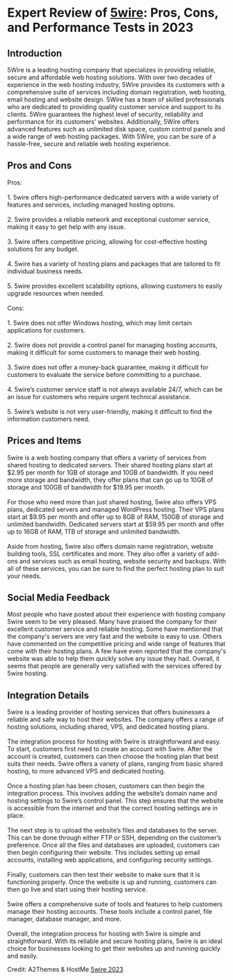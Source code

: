 <h1>Expert Review of <a href="https://a2themes.com/5wire-reviews">5wire</a>: Pros, Cons, and Performance Tests in 2023</h1>
<h2>Introduction</h2>
5Wire is a leading hosting company that specializes in providing reliable, secure and affordable web hosting solutions. With over two decades of experience in the web hosting industry, 5Wire provides its customers with a comprehensive suite of services including domain registration, web hosting, email hosting and website design. 5Wire has a team of skilled professionals who are dedicated to providing quality customer service and support to its clients. 5Wire guarantees the highest level of security, reliability and performance for its customers’ websites. Additionally, 5Wire offers advanced features such as unlimited disk space, custom control panels and a wide range of web hosting packages. With 5Wire, you can be sure of a hassle-free, secure and reliable web hosting experience.
<h2>Pros and Cons</h2>
Pros:<br><br>1. 5wire offers high-performance dedicated servers with a wide variety of features and services, including managed hosting options.<br><br>2. 5wire provides a reliable network and exceptional customer service, making it easy to get help with any issue.<br><br>3. 5wire offers competitive pricing, allowing for cost-effective hosting solutions for any budget.<br><br>4. 5wire has a variety of hosting plans and packages that are tailored to fit individual business needs.<br><br>5. 5wire provides excellent scalability options, allowing customers to easily upgrade resources when needed.<br><br>Cons:<br><br>1. 5wire does not offer Windows hosting, which may limit certain applications for customers.<br><br>2. 5wire does not provide a control panel for managing hosting accounts, making it difficult for some customers to manage their web hosting.<br><br>3. 5wire does not offer a money-back guarantee, making it difficult for customers to evaluate the service before committing to a purchase.<br><br>4. 5wire’s customer service staff is not always available 24/7, which can be an issue for customers who require urgent technical assistance.<br><br>5. 5wire’s website is not very user-friendly, making it difficult to find the information customers need.
<h2>Prices and Items</h2>
5wire is a web hosting company that offers a variety of services from shared hosting to dedicated servers. Their shared hosting plans start at $2.95 per month for 1GB of storage and 10GB of bandwidth. If you need more storage and bandwidth, they offer plans that can go up to 10GB of storage and 100GB of bandwidth for $19.95 per month.<br><br>For those who need more than just shared hosting, 5wire also offers VPS plans, dedicated servers and managed WordPress hosting. Their VPS plans start at $9.95 per month and offer up to 8GB of RAM, 150GB of storage and unlimited bandwidth. Dedicated servers start at $59.95 per month and offer up to 16GB of RAM, 1TB of storage and unlimited bandwidth.<br><br>Aside from hosting, 5wire also offers domain name registration, website building tools, SSL certificates and more. They also offer a variety of add-ons and services such as email hosting, website security and backups. With all of these services, you can be sure to find the perfect hosting plan to suit your needs.
<h2>Social Media Feedback</h2>
Most people who have posted about their experience with hosting company 5wire seem to be very pleased. Many have praised the company for their excellent customer service and reliable hosting. Some have mentioned that the company's servers are very fast and the website is easy to use. Others have commented on the competitive pricing and wide range of features that come with their hosting plans. A few have even reported that the company's website was able to help them quickly solve any issue they had. Overall, it seems that people are generally very satisfied with the services offered by 5wire hosting.
<h2>Integration Details</h2>
5wire is a leading provider of hosting services that offers businesses a reliable and safe way to host their websites. The company offers a range of hosting solutions, including shared, VPS, and dedicated hosting plans.<br><br>The integration process for hosting with 5wire is straightforward and easy. To start, customers first need to create an account with 5wire. After the account is created, customers can then choose the hosting plan that best suits their needs. 5wire offers a variety of plans, ranging from basic shared hosting, to more advanced VPS and dedicated hosting.<br><br>Once a hosting plan has been chosen, customers can then begin the integration process. This involves adding the website’s domain name and hosting settings to 5wire’s control panel. This step ensures that the website is accessible from the internet and that the correct hosting settings are in place.<br><br>The next step is to upload the website’s files and databases to the server. This can be done through either FTP or SSH, depending on the customer’s preference. Once all the files and databases are uploaded, customers can then begin configuring their website. This includes setting up email accounts, installing web applications, and configuring security settings.<br><br>Finally, customers can then test their website to make sure that it is functioning properly. Once the website is up and running, customers can then go live and start using their hosting service.<br><br>5wire offers a comprehensive suite of tools and features to help customers manage their hosting accounts. These tools include a control panel, file manager, database manager, and more.<br><br>Overall, the integration process for hosting with 5wire is simple and straightforward. With its reliable and secure hosting plans, 5wire is an ideal choice for businesses looking to get their websites up and running quickly and easily.
<p>Credit: A2Themes & HostMe <a href="https://a2themes.com/5wire-reviews">5wire 2023</a></p>